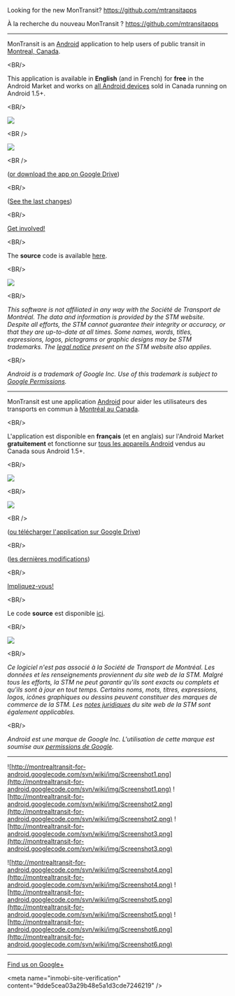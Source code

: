 Looking for the new MonTransit? https://github.com/mtransitapps

À la recherche du nouveau MonTransit ? https://github.com/mtransitapps


---


MonTransit is an [Android](http://en.wikipedia.org/wiki/Android_(operating_system)) application to help users of public transit in [Montreal, Canada](http://en.wikipedia.org/wiki/Montreal).

&lt;BR/&gt;


This application is available in **English** (and in French) for **free** in the Android Market and works on [all Android devices](SupportedDevices.md) sold in Canada running on Android 1.5+.

&lt;BR/&gt;



[![](http://developer.android.com/images/brand/en_app_rgb_wo_60.png)](https://play.google.com/store/apps/details?id=org.montrealtransit.android)

&lt;BR /&gt;


[![](http://chart.apis.google.com/chart?cht=qr&chs=117x117&chl=https://play.google.com/store/apps/details?id=org.montrealtransit.android&nonsense=something_that_ends_with.png)](https://play.google.com/store/apps/details?id=org.montrealtransit.android)

&lt;BR /&gt;


([or download the app on Google Drive](https://drive.google.com/folderview?id=0B1yS1wfm9p2qZ3Q0UUM4eTM5Slk#list))

&lt;BR/&gt;


([See the last changes](ChangeLog.md))

&lt;BR/&gt;



[Get involved!](GetInvolved.md)

&lt;BR/&gt;


The **source** code is available [here](http://code.google.com/p/montrealtransit-for-android/source).

&lt;BR/&gt;



[![](https://www.paypal.com/en_US/i/btn/btn_donate_SM.gif)](http://code.google.com/p/montrealtransit-for-android/wiki/Donate)

&lt;BR/&gt;





_This software is not affiliated in any way with the Société de Transport de Montréal.
The data and information is provided by the STM website.
Despite all efforts, the STM cannot guarantee their integrity or accuracy, or that they are up-to-date at all times.
Some names, words, titles, expressions, logos, pictograms or graphic designs may be STM trademarks.
The [legal notice](http://stm.info/english/info/a-notesjuridiques.htm) present on the STM website also applies._

&lt;BR/&gt;


_Android is a trademark of Google Inc. Use of this trademark is subject to [Google Permissions](http://www.google.com/permissions/index.html)._


---


MonTransit est une application [Android](http://fr.wikipedia.org/wiki/Android) pour aider les utilisateurs des transports en commun à [Montréal au Canada](http://fr.wikipedia.org/wiki/Montr%C3%A9al).

&lt;BR/&gt;


L'application est disponible en **français** (et en anglais) sur l'Android Market **gratuitement** et fonctionne sur [tous les appareils Android](SupportedDevices.md) vendus au Canada sous Android 1.5+.

&lt;BR/&gt;



[![](http://developer.android.com/images/brand/fr_app_rgb_wo_60.png)](https://play.google.com/store/apps/details?id=org.montrealtransit.android)

&lt;BR/&gt;


[![](http://chart.apis.google.com/chart?cht=qr&chs=117x117&chl=https://play.google.com/store/apps/details?id=org.montrealtransit.android&nonsense=something_that_ends_with.png)](https://play.google.com/store/apps/details?id=org.montrealtransit.android)

&lt;BR /&gt;


([ou télécharger l'application sur Google Drive](https://drive.google.com/folderview?id=0B1yS1wfm9p2qZ3Q0UUM4eTM5Slk#list))

&lt;BR/&gt;


([les dernières modifications](ChangeLog.md))

&lt;BR/&gt;



[Impliquez-vous!](GetInvolved.md)

&lt;BR/&gt;


Le code **source** est disponible [ici](http://code.google.com/p/montrealtransit-for-android/source).

&lt;BR/&gt;



[![](https://www.paypal.com/fr_CA/i/btn/btn_donate_SM.gif)](http://code.google.com/p/montrealtransit-for-android/wiki/Donate)

&lt;BR/&gt;





_Ce logiciel n'est pas associé à la Société de Transport de Montréal.
Les données et les renseignements proviennent du site web de la STM.
Malgré tous les efforts, la STM ne peut garantir qu'ils sont exacts ou complets et qu'ils sont à jour en tout temps.
Certains noms, mots, titres, expressions, logos, icônes graphiques ou dessins peuvent constituer des marques de commerce de la STM.
Les [notes juridiques](http://stm.info/info/notesjuridiques.htm) du site web de la STM sont également applicables._

&lt;BR/&gt;


_Android est une marque de Google Inc. L'utilisation de cette marque est soumise aux [permissions de Google](http://www.google.com/permissions/index.html)._


---


![http://montrealtransit-for-android.googlecode.com/svn/wiki/img/Screenshot1.png](http://montrealtransit-for-android.googlecode.com/svn/wiki/img/Screenshot1.png) ![http://montrealtransit-for-android.googlecode.com/svn/wiki/img/Screenshot2.png](http://montrealtransit-for-android.googlecode.com/svn/wiki/img/Screenshot2.png) ![http://montrealtransit-for-android.googlecode.com/svn/wiki/img/Screenshot3.png](http://montrealtransit-for-android.googlecode.com/svn/wiki/img/Screenshot3.png)

![http://montrealtransit-for-android.googlecode.com/svn/wiki/img/Screenshot4.png](http://montrealtransit-for-android.googlecode.com/svn/wiki/img/Screenshot4.png) ![http://montrealtransit-for-android.googlecode.com/svn/wiki/img/Screenshot5.png](http://montrealtransit-for-android.googlecode.com/svn/wiki/img/Screenshot5.png) ![http://montrealtransit-for-android.googlecode.com/svn/wiki/img/Screenshot6.png](http://montrealtransit-for-android.googlecode.com/svn/wiki/img/Screenshot6.png)


---


<a href='https://plus.google.com/101626002062568330238'>Find us on Google+</a>


&lt;meta name="inmobi-site-verification" content="9dde5cea03a29b48e5a1d3cde7246219" /&gt;


